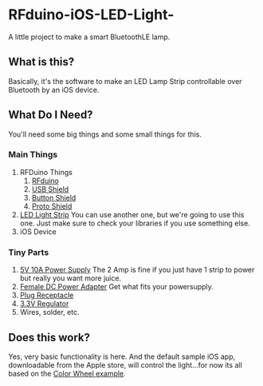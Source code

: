# RFduino-iOS-LED-Light-
A little project to make a smart BluetoothLE lamp.

## What is this?

Basically, it's the software to make an LED Lamp Strip controllable
over Bluetooth by an iOS device.

## What Do I Need?

You'll need some big things and some small things for this.

### Main Things
1. RFDuino Things
    1. [RFduino](https://www.sparkfun.com/products/13208)
    2. [USB Shield](https://www.sparkfun.com/products/13209)
    3. [Button Shield](https://www.sparkfun.com/products/13210)
    4. [Proto Shield](https://www.sparkfun.com/products/13213)
2. [LED Light Strip](http://www.adafruit.com/product/306) You can use
   another one, but we're going to use this one.  Just make sure to
   check your libraries if you use something else.
3. iOS Device

### Tiny Parts

1. [5V 10A Power Supply](https://learn.adafruit.com/assets/1669) The 2
   Amp is fine if you just have 1 strip to power but really you want
   more juice.
2. [Female DC Power Adapter](https://www.adafruit.com/products/368)
   Get what fits your powersupply.
3. [Plug Receptacle](http://www.adafruit.com/products/578)
4. [3.3V Regulator](https://www.sparkfun.com/products/526)
5. Wires, solder, etc.

## Does this work?

Yes, very basic functionality is here. And the default sample iOS app,
downloadable from the Apple store, will control the light...for now
its all based on the
[Color Wheel example](http://files.rfdigital.com/rfduino.rgb.colorwheel.guide.pdf).



